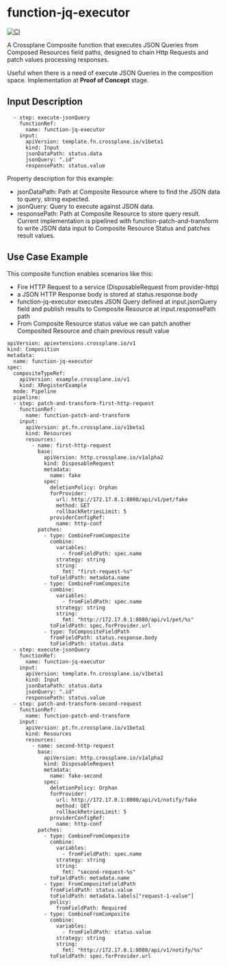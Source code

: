 # function-jq-executor

[![CI](https://github.com/crossplane/function-template-go/actions/workflows/ci.yml/badge.svg)](https://github.com/marcosQuesada/function-jq-executor/actions/workflows/ci.yml)

A Crossplane Composite function that executes JSON Queries from Composed Resources field paths, designed to chain Http Requests and patch values processing responses.

Useful when there is a need of execute JSON Queries in the composition space. Implementation at **Proof of Concept** stage.

## Input Description
```shell
  - step: execute-jsonQuery
    functionRef:
      name: function-jq-executor
    input:
      apiVersion: template.fn.crossplane.io/v1beta1
      kind: Input
      jsonDataPath: status.data
      jsonQuery: ".id"
      responsePath: status.value
```
Property description for this example:
- jsonDataPath: Path at Composite Resource where to find the JSON data to query, string expected. 
- jsonQuery: Query to execute against JSON data.
- responsePath: Path at Composite Resource to store query result.
Current implementation is pipelined with function-patch-and-transform to write JSON data input to Composite Resource Status and patches result values.

## Use Case Example
This composite function enables scenarios like this:
- Fire HTTP Request to a service (DisposableRequest from provider-http)
- a JSON HTTP Response body is stored at status.response.body
- function-jq-executor executes JSON Query defined at input.jsonQuery field and publish results to Composite Resource at input.responsePath path
- From Composite Resource status value we can patch another Composited Resource and chain previous result value

```shell
apiVersion: apiextensions.crossplane.io/v1
kind: Composition
metadata:
  name: function-jq-executor
spec:
  compositeTypeRef:
    apiVersion: example.crossplane.io/v1
    kind: XRegisterExample
  mode: Pipeline
  pipeline:
  - step: patch-and-transform-first-http-request
    functionRef:
      name: function-patch-and-transform
    input:
      apiVersion: pt.fn.crossplane.io/v1beta1
      kind: Resources
      resources:
        - name: first-http-request
          base:
            apiVersion: http.crossplane.io/v1alpha2
            kind: DisposableRequest
            metadata:
              name: fake
            spec:
              deletionPolicy: Orphan
              forProvider:
                url: http://172.17.0.1:8000/api/v1/pet/fake
                method: GET
                rollbackRetriesLimit: 5
              providerConfigRef:
                name: http-conf
          patches:
            - type: CombineFromComposite
              combine:
                variables:
                  - fromFieldPath: spec.name
                strategy: string
                string:
                  fmt: "first-request-%s"
              toFieldPath: metadata.name
            - type: CombineFromComposite
              combine:
                variables:
                  - fromFieldPath: spec.name
                strategy: string
                string:
                  fmt: "http://172.17.0.1:8080/api/v1/pet/%s"
              toFieldPath: spec.forProvider.url
            - type: ToCompositeFieldPath
              fromFieldPath: status.response.body
              toFieldPath: status.data
  - step: execute-jsonQuery
    functionRef:
      name: function-jq-executor
    input:
      apiVersion: template.fn.crossplane.io/v1beta1
      kind: Input
      jsonDataPath: status.data
      jsonQuery: ".id"
      responsePath: status.value
  - step: patch-and-transform-second-request
    functionRef:
      name: function-patch-and-transform
    input:
      apiVersion: pt.fn.crossplane.io/v1beta1
      kind: Resources
      resources:
        - name: second-http-request
          base:
            apiVersion: http.crossplane.io/v1alpha2
            kind: DisposableRequest
            metadata:
              name: fake-second
            spec:
              deletionPolicy: Orphan
              forProvider:
                url: http://172.17.0.1:8000/api/v1/notify/fake
                method: GET
                rollbackRetriesLimit: 5
              providerConfigRef:
                name: http-conf
          patches:
            - type: CombineFromComposite
              combine:
                variables:
                  - fromFieldPath: spec.name
                strategy: string
                string:
                  fmt: "second-request-%s"
              toFieldPath: metadata.name
            - type: FromCompositeFieldPath
              fromFieldPath: status.value
              toFieldPath: metadata.labels["request-1-value"]
              policy:
                fromFieldPath: Required
            - type: CombineFromComposite
              combine:
                variables:
                  - fromFieldPath: status.value
                strategy: string
                string:
                  fmt: "http://172.17.0.1:8080/api/v1/notify/%s"
              toFieldPath: spec.forProvider.url
```

[functions]: https://docs.crossplane.io/latest/concepts/composition-functions
[go]: https://go.dev
[function guide]: https://docs.crossplane.io/knowledge-base/guides/write-a-composition-function-in-go
[package docs]: https://pkg.go.dev/github.com/crossplane/function-sdk-go
[docker]: https://www.docker.com
[cli]: https://docs.crossplane.io/latest/cli

